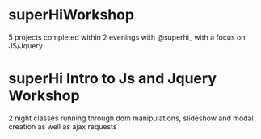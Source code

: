 # superHiWorkshop
5 projects completed within 2 evenings with @superhi_ with a focus on JS/Jquery 

<h1> superHi Intro to Js and Jquery Workshop</h1>

<p> 2 night classes running through dom manipulations, slideshow and modal creation as well as ajax requests </p>
